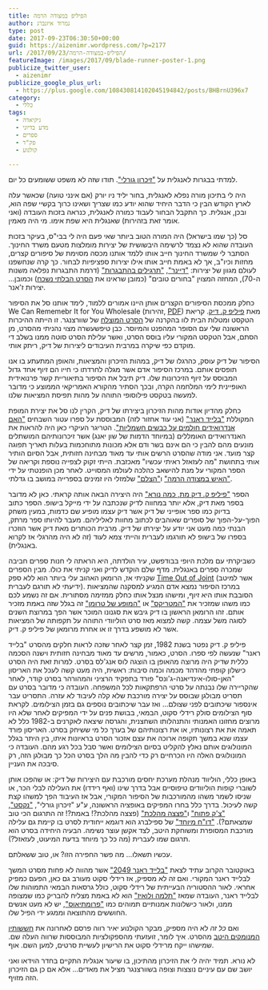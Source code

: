 ```yaml
---
title: הפיליפ במצודה הרמה
author: נמרוד איזנברג
type: post
date: 2017-09-23T06:30:50+00:00
guid: https://aizenimr.wordpress.com/?p=2177
url: /2017/09/23/הפיליפ-במצודה-הרמה/
featureImage: /images/2017/09/blade-runner-poster-1.png
publicize_twitter_user:
  - aizenimr
publicize_google_plus_url:
  - https://plus.google.com/108430814102045194842/posts/BHBrnU396x7
category:
  - כללי
tags:
  - גיקיאדה
  - מדע בדיוני
  - ספרים
  - פק"ד
  - קולנוע

---
```

למדתי בבגרות לאנגלית על ["זיכרון גורלי"][1]. תודו שזה לא משפט ששומעים כל יום.

היה לי בתיכון מורה נפלא לאנגלית, בחור יליד ניו יורק (אם אינני טועה) שכאשר עלה לארץ הקודש הבין כי הדבר היחיד שהוא יודע כמו שצריך ושאינו כרוך בקשיי שפה הוא, ובכן, אנגלית. כך התקבל הבחור לעבוד כמורה לאנגלית, כנראה בזכות העובדה (ואני אומר זאת בזהירות) שאנגלית היא שפת אימו. מי היה מאמין.

סל (כך שמו בישראל) היה המורה הטוב ביותר שאי פעם היה לי בבי"ס, בעיקר בזכות העובדה שהוא לא נצמד לרשימה היבשושית של יצירות מומלצות מטעם משרד החינוך. הסתבר לי שמשרד החינוך חייב אותו ללמד אותנו מכסה מסוימת של סיפורים קצרים, מחזות וכיו"ב, אך לא באמת חייב אותו אילו יצירות ספציפיות לבחור. כך קרה שנחשפנו לעולם מגוון של יצירות: ["דיינר"][2], ["תרגילים בהתבגרות"][3] (דרמת התבגרות נפלאה משנות ה-70), המחזה המצוין "בחורים טובים" (כמובן שראינו את [הסרט הבלתי נשכח][4]) וכמובן... יצירות ז'אנר.

כחלק ממכסת הסיפורים הקצרים אותן היינו אמורים ללמוד, לימד אותנו סל את הסיפור We Can Rememebr It for You Wholesale (זהירות, [PDF][5]) מאת [פיליפ ק. דיק][6]. קריאת הטקסט ומטלות הבית לוו בהקרנה של [הסרט המוצלח][1] של שוורצנגר. זו הייתה ההיכרות הראשונה שלי עם הסופר המהפנט והמיוסר. כבן טיפשעשרה מצוי נהניתי מהסרט, מן הסתם, אבל הטקסט המקורי עליו בוסס הסרט, ואשר עלילת הסרט סוטה ממנו בשלב די מוקדם כפי שיקרה במרבית העיבודים ליצירות של דיק, ריתק אותי.

הסיפור של דיק עוסק, כהרגלו של דיק, במהות הזיכרון והמציאות, והאופן המתעתע בו אנו תופסים אותם. במרכז הסיפור אדם אשר מגלה לחרדתו כי חייו הם זיוף אחד גדול המבוסס על זיוף הזיכרונות שלו. דיק תיבל את הסיפור בתיאוריית קשר פרנואידית האופיינית לימי המלחמה הקרה, ובכך הסתיר מהקורא האמריקאי הממוצע כי מדובר למעשה בטקסט פילוסופי התוהה על מהות תפיסת המציאות שלנו.

כחלק מהדיון אודות מהות הזיכרון ביצירתו של דיק, הקרין לנו סל את יצירת המופת המקוללת ["בלייד ראנר"][7] (אני עוד אחזור לזה) המבוססת על ספרו עטור השבחים ["האם אנדרואידים חולמים על כבשים חשמליות"][8]. הטריגר העיקרי כאן היה להראות את האנדרואידים האומללים (במיוחד הדמות של שון יאנג) אשר זיכרונותיהם המושתלים מונעים מהם להבין כי הם אינם בשר ודם אלא מכונות מתוחכמות בעלות תאריך תפוגה קצר מועד. אני מודה שהסרט הרשים אותי עד מאוד מבחינה חזותית, אבל הסיום הותיר אותי בתחושת "מה לעזאזל ראיתי עכשיו" מאכזבת. הייתי זקוק לצפייה נוספת וקריאה של הספר המקורי על מנת להישאב כהלכה לעולמו המסוייט. לאחר מכן הופנטתי על ידי ["האיש במצודה הרמה"][9] ו["הצלם"][10] שלמזלי היו זמינים בספרייה במושב בו גדלתי.

הספר ["פיליפ ק. דיק מת, כמה נורא"][11] היה היצירה הבאה אותה קראתי. כאן לא מדובר בספר מאת דיק, אלא יותר במחווה לדיק שנכתבה על ידי מייקל בישופ. הספר כתוב בדיוק כמו ספר אופייני של דיק אשר דיק עצמו מופיע שם כדמות, במעין משחק הפוך-על-הפוך של סופרים שאוהבים לכתוב מחוות לאליליהם. מעבר להיותו ספר מרתק, הבנתי כמה מעט אני יודע על יצירתו של דיק. מרבית הכותרים מאת דיק אשר הוזכרו בספרו של בישופ לא תורגמו לעברית והייתי צמא לעוד (זה לא היה מהרגלי אז לקרוא באנגלית).

כשביקרתי עם מלכת היופי בבודפשט, עיר הולדתה, היא הראתה לי חנות ספרים חביבה שמכרה ספרים באנגלית. מדף שלם הוקדש לדיק ואני קניתי את כולו. מבין הספרים שקניתי אז, הרומאן האהוב עלי ביותר הוא ללא ספק [Time Out of Joint][12] (אשר למיטב ידיעתי לא תורגם לעברית). במרכז הסיפור נמצא אדם המגיע למסקנה שהמציאות הסובבת אותו היא זיוף, ומישהו מנצל אותו כחלק ממזימה מסתורית. אם זה נשמע לכם כמו משהו שמזכיר את ["המטריקס"][13] או ["המופע של טרומן"][14] זה בגלל שזה באמת מזכיר אותם. זהו הרומאן הראשון בו דיק גיבש את סגנונו המוכר אשר הפך במרוצת השנים לסוגה משל עצמה. קשה למצוא מאז סרט הוליוודי התוהה על תקפותה של המציאות אשר לא מושפע בדרך זו או אחרת מרומאן של פיליפ ק. דיק.

פיליפ ק. דיק נפטר בשנת 1982, זמן קצר לאחר שזכה לראות חלקים מהסרט "בלייד ראנר" שנעשה לפי ספרו. הסרט, כאמור, מרשים עד מאוד מבחינה חזותית וישנה הסכמה כללית שדיק היה מרוצה מהאופן בו הוצגה לוס אנג'לס בסרט. למרות זאת היה הסרט כישלון קופתי מהדהד מכמה וכמה סיבות: ראשית, היה מעט קשה לעכל את האריסון "האן-סולו-אינדיאנה-ג'ונס" פורד בתפקיד הרציני והמהורהר בסרט קודר, לאחר שהקריירה שלו נבנתה על סרטי הרפתקאות לכל המשפחה. העובדה כי מדובר בסרט עם תסריט מבולגן שבוסס על יצירה מורכבת שלא קלה לעיבוד לא עזרה. התסריט עבר אינספור שיכתובים לפני שצולם... ואז עבר שיכתובים נוספים גם בזמן הצילומים. לקראת סוף הצילומים סולק רידלי סקוט, הבמאי, בבושת פנים על ידי המפיקים לאחר שלא היו מרוצים מחזונו האמנותי והתנהלותו השחצנית, והגרסה שיצאה לאקרנים ב-1982 כלל לא תאמה את את רצונותיו, או את רצונותיהם של בערך כל מי ששיחק בסרט. האריסון פורד עצמו שנא במשך תקופה ארוכה את עצם אזכור הסרט בראיונות איתו, בין היתר בגלל המונולוגים אותם נאלץ להקליט בסיום הצילומים ואשר סבל בכל רגע מהם. העובדה כי המונולוגים האלה היו הכרחיים רק כדי להבין מה הלך בסרט הכל כך מבולגן הזה, רק סיבכה את העניין.

באופן כללי, הוליווד מנהלת מערכת יחסים מורכבת עם היצירות של דיק: או שהפכו אותן לשוברי קופות הוליוודים טיפוסיים אבל בדרך שינו (ואף רידדו) את העלילה לבלי הכר, או שניסו לשמר משהו מהמורכבות של הסיפור המקורי, אבל אז העיבוד הפך למשהו קצת קשה לעיכול. בדרך כלל בחרו המפיקים באופציה הראשונה, ע"ע "זיכרון גורלי", ["נקסט"][15], ["צ'ק פתוח"][16] ו["פצצה מהלכת"][17] (פצצה מהלכת?! באמת?! זה התרגום הכי טוב שמצאתם?). ["דו"ח מיוחד"][18] של ספילברג הוא דוגמא ייחודית לסרט בו קיימת גם עלילה מורכבת המסופרת ומשוחקת היטב, לצד אקשן עוצר נשימה. הבעיה היחידה בסרט הוא תרגום שמו לעברית (מה כל כך מיוחד בדעת המיעוט, לעזאזל?).

עכשיו תשאלו... מה פשר החפירה הזו? או, טוב ששאלתם.

באוקטובר הקרוב עתיד לצאת ["בלייד ראנר 2049"][19] אשר מהווה לא פחות מסרט המשך לבלייד ראנר המקורי. ואם זה לא מספיק, אז רידלי סקוט מעורב גם כאן, הפעם כמפיק אחראי. לאור ההסטוריה הבעייתית של רידלי סקוט, כולל גרסאות הבמאי התמוהות שלו לבלייד ראנר, העובדה שמאז ["תלמה ולואיז"][20] הוא לא באמת מצליח להבריק כמו שמצופה ממנו, ולאור כישלונות אמנותיים תמוהים כמו ["פרומתיאוס"][21], יש לא מעט אנשים החוששים מהתוצאה וממגע ידי הפיל שלו.

ואם _כל זה_ לא היה מספיק, מבקר הקולנוע יאיר רווה פרסם לאחרונה את [חששותיו המנומקים היטב][22] מהסרט. איך לומר, זועזעתי מהספקולציות המבוססות שרווה העלה שם. שמישהו ייקח מרידלי סקוט את הרישיון לעשיית סרטים, למען השם. אוף.

לא נורא. תמיד יהיה לי את הזיכרון מהתיכון, בו שיעור אנגלית התקיים בחדר הוידאו ואני יושב שם עם עיניים נוצצות וצופה בשוורצנגר מציל את מאדים... אלא אם כן גם הזיכרון הזה מזויף.

 [1]: http://www.imdb.com/title/tt0100802/
 [2]: http://www.imdb.com/title/tt0083833/
 [3]: http://www.imdb.com/title/tt0078902/
 [4]: http://www.imdb.com/title/tt0104257/
 [5]: http://www.english.upenn.edu/~cavitch/pdf-library/Dick_Wholesale.pdf
 [6]: https://en.wikipedia.org/wiki/Philip_K._Dick
 [7]: http://www.imdb.com/title/tt0083658/
 [8]: http://www.blipanika.co.il/?p=3664
 [9]: http://www.blipanika.co.il/?p=24
 [10]: http://www.neiman.co.il/2016/05/12273
 [11]: http://isf.nethost.co.il/article.asp?ref=163
 [12]: https://en.wikipedia.org/wiki/Time_Out_of_Joint
 [13]: http://www.imdb.com/title/tt0133093/
 [14]: http://www.imdb.com/title/tt0120382/
 [15]: http://www.imdb.com/title/tt0435705/
 [16]: http://www.imdb.com/title/tt0338337/
 [17]: http://www.imdb.com/title/tt0160399/
 [18]: http://www.fisheye.co.il/minority_report/
 [19]: http://www.imdb.com/title/tt1856101/
 [20]: http://www.imdb.com/title/tt0103074/
 [21]: http://www.fisheye.co.il/prometheus/
 [22]: http://cinemascope.co.il/archives/27299